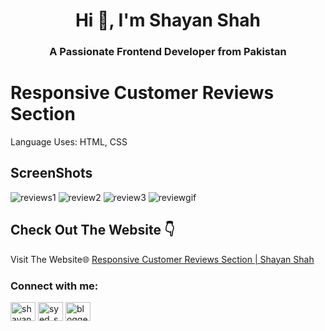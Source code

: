 <h1 align="center">Hi 👋, I'm Shayan Shah</h1>
<h3 align="center">A Passionate Frontend Developer from Pakistan</h3>


# Responsive Customer Reviews Section
Language Uses: HTML, CSS
## ScreenShots
![reviews1](https://github.com/user-attachments/assets/7518ff47-6b78-4bc2-ba9a-11df4701b5aa)
![review2](https://github.com/user-attachments/assets/60c38913-e594-4f93-9682-bedc6f23f191)
![review3](https://github.com/user-attachments/assets/64984488-4a2b-444d-b8c7-f27615918d7b)
![reviewgif](https://github.com/user-attachments/assets/457b9378-44b1-4390-876a-b25492b28cf8)



## Check Out The Website 👇

Visit The Website🌐 [Responsive Customer Reviews Section | Shayan Shah](https://shayanshahdeveloper.github.io/Project-29-Responsive-Customer-Reviews-Section/)

<h3 align="left">Connect with me:</h3>
<p align="left">
<a href="https://linkedin.com/in/shayan-shah-b31439296" target="blank"><img align="center" src="https://raw.githubusercontent.com/rahuldkjain/github-profile-readme-generator/master/src/images/icons/Social/linked-in-alt.svg" alt="shayan-shah-b31439296" height="30" width="40" /></a>
<a href="https://instagram.com/syed_shanie" target="blank"><img align="center" src="https://raw.githubusercontent.com/rahuldkjain/github-profile-readme-generator/master/src/images/icons/Social/instagram.svg" alt="syed_shanie" height="30" width="40" /></a>
<a href="https://www.youtube.com/@shayanshahdev" target="blank"><img align="center" src="https://raw.githubusercontent.com/rahuldkjain/github-profile-readme-generator/master/src/images/icons/Social/youtube.svg" alt="bloggeravenue2691" height="30" width="40" /></a>
</p>
